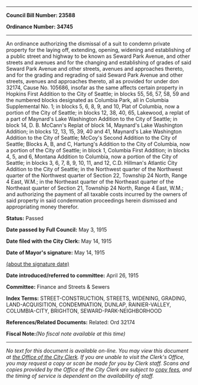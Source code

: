 

********

**Council Bill Number: 23588**
   
**Ordinance Number: 34745**
********

 An ordinance authorizing the dismissal of a suit to condemn private property for the laying off, extending, opening, widening and establishing of a public street and highway to be known as Seward Park Avenue, and other streets and avenues and for the changing and establishing of grades of said Seward Park Avenue and other streets, avenues and approaches thereto, and for the grading and regrading of said Seward Park Avenue and other streets, avenues and approaches thereto, all as provided for under don 32174, Cause No. 105686, insofar as the same affects certain property in Hopkins First Addition to the City of Seattle; in blocks 55, 56, 57, 58, 59 and the numbered blocks designated as Columbia Park, all in Columbia Supplemental No. 1; in blocks 5, 6, 8, 9, and 10, Plat of Columbia, now a portion of the City of Seattle; in blocks 12, 38, 40, 65, Lakewood, a replat of a part of Maynard's Lake Washington Addition to the City of Seattle; in block 14, D. B. McCann's Replat of block 14, Maynard's Lake Washington Addition; in blocks 12, 13, 15, 39, 40 and 41, Maynard's Lake Washington Addition to the City of Seattle; McCoy's Second Addition to the City of Seattle; Blocks A, B, and C, Hartung's Addition to the City of Columbia, now a portion of the City of Seattle; in block 1, Columbia First Addition; in blocks 4, 5, and 6, Montana Addition to Columbia, now a portion of the City of Seattle; in blocks 3, 6, 7, 8, 9, 10, 11, and 12, C.D. Hillman's Atlantic City Addition to the City of Seattle; in the Northwest quarter of the Northwest quarter of the Northwest quarter of Section 22, Township 24 North, Range 4 East, W.M.; in the Northeast quarter of the Northeast quarter of the Northeast quarter of Section 21, Township 24 North, Range 4 East, W.M.; and authorizing the payment of all taxable costs incurred by the owners of said property in said condemnation proceedings herein dismissed and appropriating money therefor.

**Status:** Passed
   
**Date passed by Full Council:** May 3, 1915
   
**Date filed with the City Clerk:** May 14, 1915
   
**Date of Mayor's signature:** May 14, 1915
   
[(about the signature date)](/~public/approvaldate.htm)
   
   
   
**Date introduced/referred to committee:** April 26, 1915
   
**Committee:** Finance and Streets & Sewers
   
   
**Index Terms:** STREET-CONSTRUCTION, STREETS, WIDENING, GRADING, LAND-ACQUISITION, CONDEMNATION, DUNLAP, RAINIER-VALLEY, COLUMBIA-CITY, BRIGHTON, SEWARD-PARK-NEIGHBORHOOD

**References/Related Documents:** Related: Ord 32174

**Fiscal Note:**_(No fiscal note available at this time)_
********

_No text for this document is available on-line. You may view this document at [the Office of the City Clerk](http://www.seattle.gov/leg/clerk/contactUs.htm). If you are unable to visit the Clerk's Office, you may request a copy or scan be made for you by Clerk staff. Scans and copies provided by the Office of the City Clerk are subject to [copy fees](http://clerk.seattle.gov/~public/clerkfees.htm), and the timing of service is dependent on the availability of staff._


